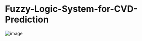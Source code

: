 # Fuzzy-Logic-System-for-CVD-Prediction

![image](https://github.com/user-attachments/assets/da150a54-ff14-4ca5-ba44-964ad302485b)
